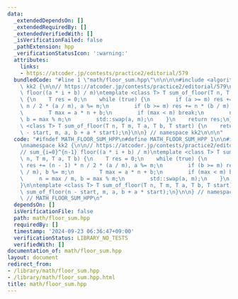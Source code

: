 ```yaml
---
data:
  _extendedDependsOn: []
  _extendedRequiredBy: []
  _extendedVerifiedWith: []
  _isVerificationFailed: false
  _pathExtension: hpp
  _verificationStatusIcon: ':warning:'
  attributes:
    links:
    - https://atcoder.jp/contests/practice2/editorial/579
  bundledCode: "#line 1 \"math/floor_sum.hpp\"\n\n\n\n#include <algorithm>\n\nnamespace\
    \ kk2 {\n\n// https://atcoder.jp/contests/practice2/editorial/579\n// sum_{i=0}^{n-1}\
    \ floor((a * i + b) / m)\ntemplate <class T> T sum_of_floor(T n, T m, T a, T b)\
    \ {\n    T res = 0;\n    while (true) {\n        if (a >= m) res += (n - 1) *\
    \ n / 2 * (a / m), a %= m;\n        if (b >= m) res += n * (b / m), b %= m;\n\
    \        T max = a * n + b;\n        if (max < m) break;\n        n = max / m,\
    \ b = max % m;\n        std::swap(a, m);\n    }\n    return res;\n}\n\ntemplate\
    \ <class T> T sum_of_floor(T n, T m, T a, T b, T start) {\n    return sum_of_floor(n\
    \ - start, m, a, b + a * start);\n}\n\n} // namespace kk2\n\n\n"
  code: "#ifndef MATH_FLOOR_SUM_HPP\n#define MATH_FLOOR_SUM_HPP 1\n\n#include <algorithm>\n\
    \nnamespace kk2 {\n\n// https://atcoder.jp/contests/practice2/editorial/579\n\
    // sum_{i=0}^{n-1} floor((a * i + b) / m)\ntemplate <class T> T sum_of_floor(T\
    \ n, T m, T a, T b) {\n    T res = 0;\n    while (true) {\n        if (a >= m)\
    \ res += (n - 1) * n / 2 * (a / m), a %= m;\n        if (b >= m) res += n * (b\
    \ / m), b %= m;\n        T max = a * n + b;\n        if (max < m) break;\n   \
    \     n = max / m, b = max % m;\n        std::swap(a, m);\n    }\n    return res;\n\
    }\n\ntemplate <class T> T sum_of_floor(T n, T m, T a, T b, T start) {\n    return\
    \ sum_of_floor(n - start, m, a, b + a * start);\n}\n\n} // namespace kk2\n\n#endif\
    \ // MATH_FLOOR_SUM_HPP\n"
  dependsOn: []
  isVerificationFile: false
  path: math/floor_sum.hpp
  requiredBy: []
  timestamp: '2024-09-23 06:36:47+09:00'
  verificationStatus: LIBRARY_NO_TESTS
  verifiedWith: []
documentation_of: math/floor_sum.hpp
layout: document
redirect_from:
- /library/math/floor_sum.hpp
- /library/math/floor_sum.hpp.html
title: math/floor_sum.hpp
---
```

